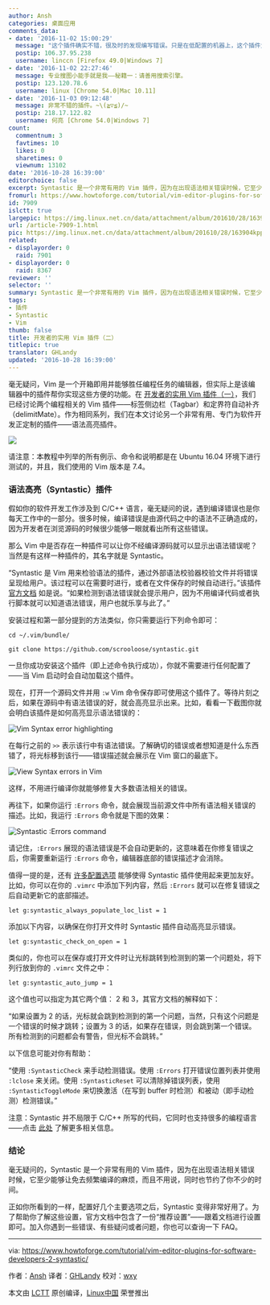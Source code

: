 ```yaml
---
author: Ansh
categories: 桌面应用
comments_data:
- date: '2016-11-02 15:00:29'
  message: "这个插件确实不错，很及时的发现编写错误。只是在低配置的机器上，这个插件太重，影响vim的编辑速度。<br />\r\n<br />\r\n顶上的图片很漂亮啊，从哪里弄的？"
  postip: 106.37.95.238
  username: linccn [Firefox 49.0|Windows 7]
- date: '2016-11-02 22:27:46'
  message: 专业搜图小能手就是我——秘籍一：请善用搜索引擎。
  postip: 123.120.78.6
  username: linux [Chrome 54.0|Mac 10.11]
- date: '2016-11-03 09:12:48'
  message: 非常不错的插件。~\(≧▽≦)/~
  postip: 218.17.122.82
  username: 何亮 [Chrome 54.0|Windows 7]
count:
  commentnum: 3
  favtimes: 10
  likes: 0
  sharetimes: 0
  viewnum: 13102
date: '2016-10-28 16:39:00'
editorchoice: false
excerpt: Syntastic 是一个非常有用的 Vim 插件，因为在出现语法相关错误时候，它至少能够让免去频繁编译的麻烦，而且不用说，同时也节约了你不少的时间。
fromurl: https://www.howtoforge.com/tutorial/vim-editor-plugins-for-software-developers-2-syntastic/
id: 7909
islctt: true
largepic: https://img.linux.net.cn/data/attachment/album/201610/28/163904kpp139uefxxm1xbx.jpg
url: /article-7909-1.html
pic: https://img.linux.net.cn/data/attachment/album/201610/28/163904kpp139uefxxm1xbx.jpg.thumb.jpg
related:
- displayorder: 0
  raid: 7901
- displayorder: 0
  raid: 8367
reviewer: ''
selector: ''
summary: Syntastic 是一个非常有用的 Vim 插件，因为在出现语法相关错误时候，它至少能够让免去频繁编译的麻烦，而且不用说，同时也节约了你不少的时间。
tags:
- 插件
- Syntastic
- Vim
thumb: false
title: 开发者的实用 Vim 插件（二）
titlepic: true
translator: GHLandy
updated: '2016-10-28 16:39:00'
---
```


毫无疑问，Vim 是一个开箱即用并能够胜任编程任务的编辑器，但实际上是该编辑器中的插件帮你实现这些方便的功能。在 [开发者的实用 Vim 插件（一）](/article-7901-1.html)，我们已经讨论两个编程相关的 Vim 插件——标签侧边栏（Tagbar）和定界符自动补齐（delimitMate）。作为相同系列，我们在本文讨论另一个非常有用、专门为软件开发正定制的插件——语法高亮插件。


![](https://img.linux.net.cn/data/attachment/album/201610/28/163904kpp139uefxxm1xbx.jpg)


请注意：本教程中列举的所有例示、命令和说明都是在 Ubuntu 16.04 环境下进行测试的，并且，我们使用的 Vim 版本是 7.4。


### 语法高亮（Syntastic）插件


假如你的软件开发工作涉及到 C/C++ 语言，毫无疑问的说，遇到编译错误也是你每天工作中的一部分。很多时候，编译错误是由源代码之中的语法不正确造成的，因为开发者在浏览源码的时候很少能够一眼就看出所有这些错误。


那么 Vim 中是否存在一种插件可以让你不经编译源码就可以显示出语法错误呢？当然是有这样一种插件的，其名字就是 Syntastic。


“Syntastic 是 Vim 用来检验语法的插件，通过外部语法校验器校验文件并将错误呈现给用户。该过程可以在需要时进行，或者在文件保存的时候自动进行。”该插件 [官方文档](https://github.com/scrooloose/syntastic) 如是说。“如果检测到语法错误就会提示用户，因为不用编译代码或者执行脚本就可以知道语法错误，用户也就乐享与此了。”


安装过程和第一部分提到的方法类似，你只需要运行下列命令即可：



```
cd ~/.vim/bundle/

git clone https://github.com/scrooloose/syntastic.git

```

一旦你成功安装这个插件（即上述命令执行成功），你就不需要进行任何配置了——当 Vim 启动时会自动加载这个插件。


现在，打开一个源码文件并用 `:w` Vim 命令保存即可使用这个插件了。等待片刻之后，如果在源码中有语法错误的好，就会高亮显示出来。比如，看看一下截图你就会明白该插件是如何高亮显示语法错误的：


![Vim Syntax error highlighting](https://img.linux.net.cn/data/attachment/album/201610/28/163933wdt2t35qoq50l2r2.png)


在每行之前的 `>>` 表示该行中有语法错误。了解确切的错误或者想知道是什么东西错了，将光标移到该行——错误描述就会展示在 Vim 窗口的最底下。


![View Syntax errors in Vim](https://img.linux.net.cn/data/attachment/album/201610/28/163934o9gu0urhpgulxfi0.png)


这样，不用进行编译你就能够修复大多数语法相关的错误。


再往下，如果你运行 `:Errors` 命令，就会展现当前源文件中所有语法相关错误的描述。比如，我运行 `:Errors` 命令就是下图的效果：


![Syntastic :Errors command](https://img.linux.net.cn/data/attachment/album/201610/28/163934ci5vvn3vomh9nnzb.png)


请记住，`:Errors` 展现的语法错误是不会自动更新的，这意味着在你修复错误之后，你需要重新运行 `:Errors` 命令，编辑器底部的错误描述才会消除。


值得一提的是，还有 [许多配置选项](https://github.com/scrooloose/syntastic/blob/master/doc/syntastic.txt) 能够使得 Syntastic 插件使用起来更加友好。比如，你可以在你的 `.vimrc` 中添加下列内容，然后 `:Errors` 就可以在修复错误之后自动更新它的底部描述。



```
let g:syntastic_always_populate_loc_list = 1

```

添加以下内容，以确保在你打开文件时 Syntastic 插件自动高亮显示错误。



```
let g:syntastic_check_on_open = 1

```

类似的，你也可以在保存或打开文件时让光标跳转到检测到的第一个问题处，将下列行放到你的 `.vimrc` 文件之中：



```
let g:syntastic_auto_jump = 1

```

这个值也可以指定为其它两个值： 2 和 3，其官方文档的解释如下：


“如果设置为 2 的话，光标就会跳到检测到的第一个问题，当然，只有这个问题是一个错误的时候才跳转；设置为 3 的话，如果存在错误，则会跳到第一个错误。所有检测到的问题都会有警告，但光标不会跳转。”


以下信息可能对你有帮助：


“使用 `:SyntasticCheck` 来手动检测错误。使用 `:Errors` 打开错误位置列表并使用 `:lclose` 来关闭。使用 `:SyntasticReset` 可以清除掉错误列表，使用 `:SyntasticToggleMode` 来切换激活（在写到 buffer 时检测）和被动（即手动检测）检测错误。”


注意：Syntastic 并不局限于 C/C++ 所写的代码，它同时也支持很多的编程语言——点击 [此处](https://github.com/scrooloose/syntastic) 了解更多相关信息。


### 结论


毫无疑问的，Syntastic 是一个非常有用的 Vim 插件，因为在出现语法相关错误时候，它至少能够让免去频繁编译的麻烦，而且不用说，同时也节约了你不少的时间。


正如你所看到的一样，配置好几个主要选项之后，Syntastic 变得非常好用了。为了帮助你了解这些设置，官方文档中包含了一份“推荐设置”——跟着文档进行设置即可。加入你遇到一些错误、有些疑问或者问题，你也可以查询一下 FAQ。




---


via: <https://www.howtoforge.com/tutorial/vim-editor-plugins-for-software-developers-2-syntastic/>


作者：[Ansh](https://www.howtoforge.com/tutorial/vim-editor-plugins-for-software-developers-2-syntastic/) 译者：[GHLandy](https://github.com/GHLandy) 校对：[wxy](https://github.com/wxy)


本文由 [LCTT](https://github.com/LCTT/TranslateProject) 原创编译，[Linux中国](https://linux.cn/) 荣誉推出